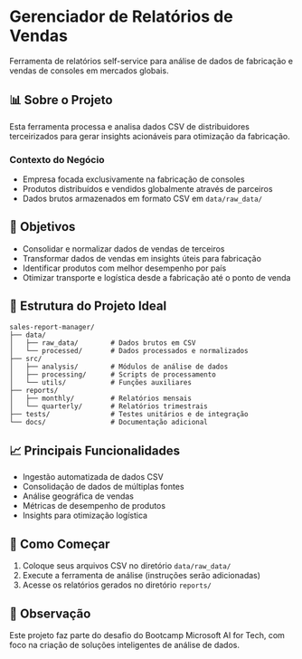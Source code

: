 # Gerenciador de Relatórios de Vendas

Ferramenta de relatórios self-service para análise de dados de fabricação e vendas de consoles em mercados globais.

## 📊 Sobre o Projeto

Esta ferramenta processa e analisa dados CSV de distribuidores terceirizados para gerar insights acionáveis para otimização da fabricação.

### Contexto do Negócio

- Empresa focada exclusivamente na fabricação de consoles
- Produtos distribuídos e vendidos globalmente através de parceiros
- Dados brutos armazenados em formato CSV em `data/raw_data/`

## 🎯 Objetivos

- Consolidar e normalizar dados de vendas de terceiros
- Transformar dados de vendas em insights úteis para fabricação
- Identificar produtos com melhor desempenho por país
- Otimizar transporte e logística desde a fabricação até o ponto de venda

## 📁 Estrutura do Projeto Ideal

```
sales-report-manager/
├── data/
│   ├── raw_data/        # Dados brutos em CSV
│   └── processed/       # Dados processados e normalizados
├── src/
│   ├── analysis/        # Módulos de análise de dados
│   ├── processing/      # Scripts de processamento
│   └── utils/           # Funções auxiliares
├── reports/
│   ├── monthly/         # Relatórios mensais
│   └── quarterly/       # Relatórios trimestrais
├── tests/               # Testes unitários e de integração
└── docs/                # Documentação adicional
```

## 📈 Principais Funcionalidades

- Ingestão automatizada de dados CSV
- Consolidação de dados de múltiplas fontes
- Análise geográfica de vendas
- Métricas de desempenho de produtos
- Insights para otimização logística

## 🚀 Como Começar

1. Coloque seus arquivos CSV no diretório `data/raw_data/`
2. Execute a ferramenta de análise (instruções serão adicionadas)
3. Acesse os relatórios gerados no diretório `reports/`

## 📝 Observação

Este projeto faz parte do desafio do Bootcamp Microsoft AI for Tech, com foco na criação de soluções inteligentes de análise de dados.
